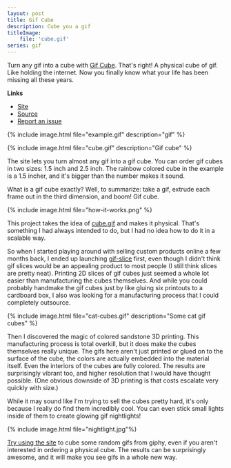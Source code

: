 ```yaml
---
layout: post
title: Gif Cube
description: Cube you a gif
titleImage:
    file: 'cube.gif'
series: gif
---
```


Turn any gif into a cube with [Gif Cube][site]. That's right! A physical cube of gif. Like holding the internet. Now you finally know what your life has been missing all these years.

**Links**
- [Site][site]
- [Source](https://github.com/mattbierner/gif-cube)
- [Report an issue](https://github.com/mattbierner/gif-cube/issues)

{% include image.html file="example.gif" description="gif" %}

{% include image.html file="cube.gif" description="Gif cube" %}

The site lets you turn almost any gif into a gif cube. You can order gif cubes in two sizes: 1.5 inch and 2.5 inch. The rainbow colored cube in the example is a 1.5 incher, and it's bigger than the number makes it sound.

What is a gif cube exactly? Well, to summarize: take a gif, extrude each frame out in the third dimension, and boom! Gif cube.

{% include image.html file="how-it-works.png" %}

This project takes the idea of [cube.gif](/cube-gif) and makes it physical. That's something I had always intended to do, but I had no idea how to do it in a scalable way. 

So when I started playing around with selling custom products online a few months back, I ended up launching [gif-slice](/gif-slice) first, even though I didn't think gif slices would be an appealing product to most people (I still think slices are pretty neat). Printing 2D slices of gif cubes just seemed a whole lot easier than manufacturing the cubes themselves. And while you could probably handmake the gif cubes just by like gluing six printouts to a cardboard box, I also was looking for a manufacturing process that I could completely outsource. 

{% include image.html file="cat-cubes.gif" description="Some cat gif cubes" %}

Then I discovered the magic of colored sandstone 3D printing. This manufacturing process is total overkill, but it does make the cubes themselves really unique. The gifs here aren't just printed or glued on to the surface of the cube, the colors are actually embedded into the material itself. Even the interiors of the cubes are fully colored. The results are surprisingly vibrant too, and higher resolution that I would have thought possible. (One obvious downside of 3D printing is that costs escalate very quickly with size.) 

While it may sound like I'm trying to sell the cubes pretty hard, it's only because I really do find them incredibly cool. You can even stick small lights inside of them to create glowing gif nightlights!

{% include image.html file="nightlight.jpg"%}

[Try using the site][site] to cube some random gifs from giphy, even if you aren't interested in ordering a physical cube. The results can be surprisingly awesome, and it will make you see gifs in a whole new way.

[site]: https://gif-cube.com


